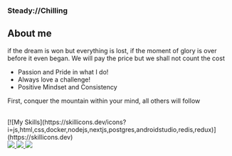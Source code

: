 ### Steady://Chilling


## **About me**

if the dream is won but everything is lost, if the moment of glory is over before it even began. We will pay the price but we shall not count the cost

- Passion and Pride in what I do!
- Always love a challenge!
- Positive Mindset and Consistency


First, conquer the mountain within your mind, all others will follow

<br>
[![My Skills](https://skillicons.dev/icons?i=js,html,css,docker,nodejs,nextjs,postgres,androidstudio,redis,redux)](https://skillicons.dev)
<br>
<a href='https://www.linkedin.com/in/keegan-beuthin-545a6b135/' target="_blank">
  <img src='https://img.shields.io/badge/LinkedIn-0077B5?style=for-the-badge&logo=linkedin&logoColor=white'/>
</a>

<a href='https://discordapp.com/users/200910132333248519' target="_blank">
  <img src='https://img.shields.io/badge/Discord-7289DA?style=for-the-badge&logo=discord&logoColor=white'/>
</a>

<a href="mailto:kdbeuthin@gmail.com" target="_blank">
  <img src="https://img.shields.io/badge/Email me-100000?style=for-the-badge&logo=Tutanota&logoColor=61afef&labelColor=1f2430&color=1f2430">
</a>

